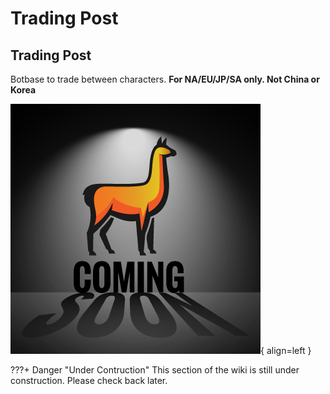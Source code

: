 # Trading Post

## Trading Post
Botbase to trade between characters. **For NA/EU/JP/SA only. Not China or Korea**

![Under Contruction](../../img/ComingSoon.png){ align=left }

???+ Danger "Under Contruction"
    This section of the wiki is still under construction. Please check back later.

